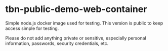 # tbn-public-demo-web-container
Simple node.js docker image used for testing. This version is public to keep access simple for testing.

Please do not add anything private or sensitive, especially personal information, passwords, security credentials, etc.
